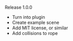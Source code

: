 Release 1.0.0

- Turn into plugin
- Create example scene
- Add MIT license, or similar
- Add collisions to rope
